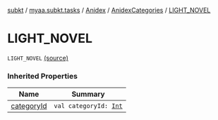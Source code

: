 [subkt](../../../index.md) / [myaa.subkt.tasks](../../index.md) / [Anidex](../index.md) / [AnidexCategories](index.md) / [LIGHT_NOVEL](./-l-i-g-h-t_-n-o-v-e-l.md)

# LIGHT_NOVEL

`LIGHT_NOVEL` [(source)](https://github.com/Myaamori/SubKt/blob/0.1.12/src/main/kotlin/myaa/subkt/tasks/tasks.kt#L1050)

### Inherited Properties

| Name | Summary |
|---|---|
| [categoryId](category-id.md) | `val categoryId: `[`Int`](https://kotlinlang.org/api/latest/jvm/stdlib/kotlin/-int/index.html) |
